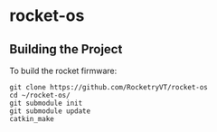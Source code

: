 # rocket-os

## Building the Project

To build the rocket firmware:

```
git clone https://github.com/RocketryVT/rocket-os
cd ~/rocket-os/
git submodule init
git submodule update
catkin_make
```
